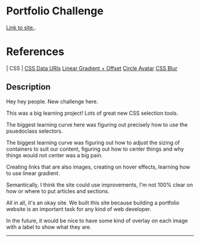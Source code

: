 # Portfolio Challenge

​[Link to site.](https://dann-lam.github.io/03-27-2023-Portfolio-Challenge/).

# References

| CSS | [CSS Data URIs](https://css-tricks.com/data-uris/)
[Linear Gradient + Offset](https://developer.mozilla.org/en-US/docs/Web/CSS/gradient/linear-gradient)
[Circle Avatar](https://www.w3schools.com/howto/howto_css_image_avatar.asp)
[CSS Blur](https://developer.mozilla.org/en-US/docs/Web/CSS/filter-function/blur)

## Description

​Hey hey people. New challenge here.

This was a big learning project! Lots of great new CSS selection tools.

The biggest learning curve here was figuring out precisely how to use the psuedoclass selectors.

The biggest learning curve was figuring out how to adjust the sizing of containers to suit our content, figuring out how to center things and why things would not center was a big pain.

Creating links that are also images, creating on hover effects, learning how to use linear gradient.

Semantically, I think the site could use improvements, I'm not 100% clear on how or where to put articles and sections.

All in all, it's an okay site. We built this site because building a portfolio website is an important task for any kind of web developer.

In the future, it would be nice to have some kind of overlay on each image with a label to show what they are.


---
